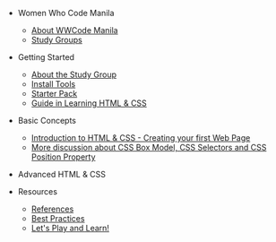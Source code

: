 <!--
  UPDATE THIS:

  Update your sidebar to populate contents and resources

  No need to add title in the document markdown since the title in
  the sidebar is automatically added in the document.

  See https://docsify.js.org/#/configuration?id=autoheader
-->
- Women Who Code Manila
  - [About WWCode Manila](wwcodemanila/about.md)
  - [Study Groups](wwcodemanila/study_groups.md)

- Getting Started
  - [About the Study Group](README.md)
  - [Install Tools](getting_started/install_tools.md)
  - [Starter Pack](getting_started/install_tools.md)
  - [Guide in Learning HTML &amp; CSS](getting_started/guide.md)

- Basic Concepts
  - [Introduction to HTML &amp; CSS - Creating your first Web Page](basic_concepts/creating_your_first_webpage.md)
  - [More discussion about CSS Box Model, CSS Selectors and CSS Position Property](basic_concepts/#)

- Advanced HTML &amp; CSS

- Resources
  - [References](resources/references.md)
  - [Best Practices]()
  - [Let's Play and Learn!](resources/play_and_learn.md)